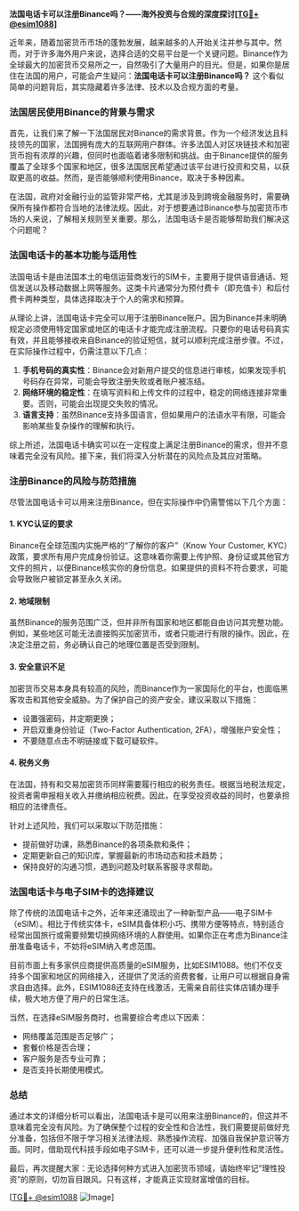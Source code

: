 **法国电话卡可以注册Binance吗？——海外投资与合规的深度探讨[[TG💪+ @esim1088](https://t.me/s/esim1088)]**

近年来，随着加密货币市场的蓬勃发展，越来越多的人开始关注并参与其中。然而，对于许多海外用户来说，选择合适的交易平台是一个关键问题。Binance作为全球最大的加密货币交易所之一，自然吸引了大量用户的目光。但是，如果你是居住在法国的用户，可能会产生疑问：**法国电话卡可以注册Binance吗？** 这个看似简单的问题背后，其实隐藏着许多法律、技术以及合规方面的考量。

### 法国居民使用Binance的背景与需求

首先，让我们来了解一下法国居民对Binance的需求背景。作为一个经济发达且科技领先的国家，法国拥有庞大的互联网用户群体。许多法国人对区块链技术和加密货币抱有浓厚的兴趣，但同时也面临着诸多限制和挑战。由于Binance提供的服务覆盖了全球多个国家和地区，很多法国居民希望通过该平台进行投资和交易，以获取更高的收益。然而，是否能够顺利使用Binance，取决于多种因素。

在法国，政府对金融行业的监管非常严格，尤其是涉及到跨境金融服务时，需要确保所有操作都符合当地的法律法规。因此，对于想要通过Binance参与加密货币市场的人来说，了解相关规则至关重要。那么，法国电话卡是否能够帮助我们解决这个问题呢？

### 法国电话卡的基本功能与适用性

法国电话卡是由法国本土的电信运营商发行的SIM卡，主要用于提供语音通话、短信发送以及移动数据上网等服务。这类卡片通常分为预付费卡（即充值卡）和后付费卡两种类型，具体选择取决于个人的需求和预算。

从理论上讲，法国电话卡完全可以用于注册Binance账户。因为Binance并未明确规定必须使用特定国家或地区的电话卡才能完成注册流程。只要你的电话号码真实有效，并且能够接收来自Binance的验证短信，就可以顺利完成注册步骤。不过，在实际操作过程中，仍需注意以下几点：

1. **手机号码的真实性**：Binance会对新用户提交的信息进行审核，如果发现手机号码存在异常，可能会导致注册失败或者账户被冻结。
2. **网络环境的稳定性**：在填写资料和上传文件的过程中，稳定的网络连接非常重要。否则，可能会出现提交失败的情况。
3. **语言支持**：虽然Binance支持多国语言，但如果用户的法语水平有限，可能会影响某些复杂操作的理解和执行。

综上所述，法国电话卡确实可以在一定程度上满足注册Binance的需求，但并不意味着完全没有风险。接下来，我们将深入分析潜在的风险点及其应对策略。

### 注册Binance的风险与防范措施

尽管法国电话卡可以用来注册Binance，但在实际操作中仍需警惕以下几个方面：

#### 1. **KYC认证的要求**
Binance在全球范围内实施严格的“了解你的客户”（Know Your Customer, KYC）政策，要求所有用户完成身份验证。这意味着你需要上传护照、身份证或其他官方文件的照片，以便Binance核实你的身份信息。如果提供的资料不符合要求，可能会导致账户被锁定甚至永久关闭。

#### 2. **地域限制**
虽然Binance的服务范围广泛，但并非所有国家和地区都能自由访问其完整功能。例如，某些地区可能无法直接购买加密货币，或者只能进行有限的操作。因此，在决定注册之前，务必确认自己的地理位置是否受到限制。

#### 3. **安全意识不足**
加密货币交易本身具有较高的风险，而Binance作为一家国际化的平台，也面临黑客攻击和其他安全威胁。为了保护自己的资产安全，建议采取以下措施：
   - 设置强密码，并定期更换；
   - 开启双重身份验证（Two-Factor Authentication, 2FA），增强账户安全性；
   - 不要随意点击不明链接或下载可疑软件。

#### 4. **税务义务**
在法国，持有和交易加密货币同样需要履行相应的税务责任。根据当地税法规定，投资者需申报相关收入并缴纳相应税费。因此，在享受投资收益的同时，也要承担相应的法律责任。

针对上述风险，我们可以采取以下防范措施：
- 提前做好功课，熟悉Binance的各项条款和条件；
- 定期更新自己的知识库，掌握最新的市场动态和技术趋势；
- 保持良好的沟通习惯，遇到问题及时联系客服寻求帮助。

### 法国电话卡与电子SIM卡的选择建议

除了传统的法国电话卡之外，近年来还涌现出了一种新型产品——电子SIM卡（eSIM）。相比于传统实体卡，eSIM具备体积小巧、携带方便等特点，特别适合经常出国旅行或需要频繁切换网络环境的人群使用。如果你正在考虑为Binance注册准备电话卡，不妨将eSIM纳入考虑范围。

目前市面上有多家供应商提供高质量的eSIM服务，比如ESIM1088。他们不仅支持多个国家和地区的网络接入，还提供了灵活的资费套餐，让用户可以根据自身需求自由选择。此外，ESIM1088还支持在线激活，无需亲自前往实体店铺办理手续，极大地方便了用户的日常生活。

当然，在选择eSIM服务商时，也需要综合考虑以下因素：
- 网络覆盖范围是否足够广；
- 套餐价格是否合理；
- 客户服务是否专业可靠；
- 是否支持长期使用模式。

### 总结

通过本文的详细分析可以看出，法国电话卡是可以用来注册Binance的，但这并不意味着完全没有风险。为了确保整个过程的安全性和合法性，我们需要提前做好充分准备，包括但不限于学习相关法律法规、熟悉操作流程、加强自我保护意识等方面。同时，借助现代科技手段如电子SIM卡，还可以进一步提升便利性和灵活性。

最后，再次提醒大家：无论选择何种方式进入加密货币领域，请始终牢记“理性投资”的原则，切勿盲目跟风。只有这样，才能真正实现财富增值的目标。

[[TG💪+ @esim1088](https://t.me/s/esim1088) ![Image](https://i.postimg.cc/4NQfJmqS/Snipaste-2025-05-13-00-14-12.png)]